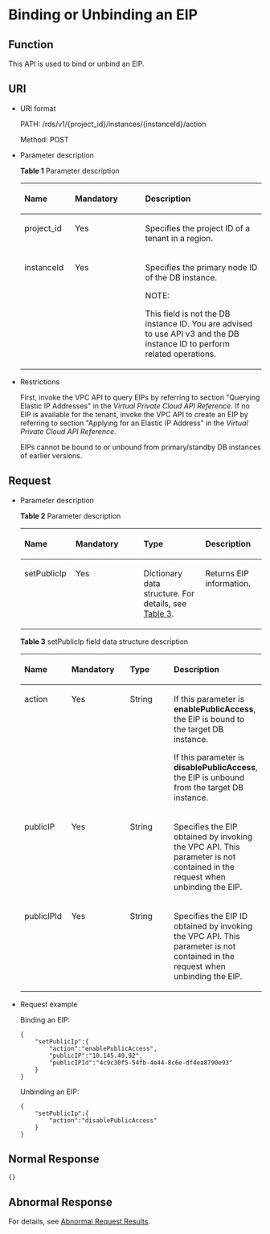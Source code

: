 # Binding or Unbinding an EIP<a name="rds_09_0001"></a>

## Function<a name="section36524518102048"></a>

This API is used to bind or unbind an EIP.

## URI<a name="section51263775102048"></a>

-   URI format

    PATH: /rds/v1/\{project\_id\}/instances/\{instanceId\}/action

    Method: POST

-   Parameter description

    **Table  1**  Parameter description

    <a name="table10271366102048"></a>
    <table><thead align="left"><tr id="row47701174102048"><th class="cellrowborder" valign="top" width="20.97%" id="mcps1.2.4.1.1"><p id="p38589920102048"><a name="p38589920102048"></a><a name="p38589920102048"></a><strong id="b84235270691445_1"><a name="b84235270691445_1"></a><a name="b84235270691445_1"></a>Name</strong></p>
    </th>
    <th class="cellrowborder" valign="top" width="29.110000000000003%" id="mcps1.2.4.1.2"><p id="p38775843102048"><a name="p38775843102048"></a><a name="p38775843102048"></a><strong id="b842352706102346_1"><a name="b842352706102346_1"></a><a name="b842352706102346_1"></a>Mandatory</strong></p>
    </th>
    <th class="cellrowborder" valign="top" width="49.919999999999995%" id="mcps1.2.4.1.3"><p id="p53835558102048"><a name="p53835558102048"></a><a name="p53835558102048"></a><strong id="b842352706163417_1"><a name="b842352706163417_1"></a><a name="b842352706163417_1"></a>Description</strong></p>
    </th>
    </tr>
    </thead>
    <tbody><tr id="row65712913102048"><td class="cellrowborder" valign="top" width="20.97%" headers="mcps1.2.4.1.1 "><p id="p21145741102048"><a name="p21145741102048"></a><a name="p21145741102048"></a>project_id</p>
    </td>
    <td class="cellrowborder" valign="top" width="29.110000000000003%" headers="mcps1.2.4.1.2 "><p id="p35083457102048"><a name="p35083457102048"></a><a name="p35083457102048"></a>Yes</p>
    </td>
    <td class="cellrowborder" valign="top" width="49.919999999999995%" headers="mcps1.2.4.1.3 "><p id="p23187798102048"><a name="p23187798102048"></a><a name="p23187798102048"></a>Specifies the project ID of a tenant in a region.</p>
    </td>
    </tr>
    <tr id="row7363596102048"><td class="cellrowborder" valign="top" width="20.97%" headers="mcps1.2.4.1.1 "><p id="p751522153814"><a name="p751522153814"></a><a name="p751522153814"></a>instanceId</p>
    </td>
    <td class="cellrowborder" valign="top" width="29.110000000000003%" headers="mcps1.2.4.1.2 "><p id="p61286098102048"><a name="p61286098102048"></a><a name="p61286098102048"></a>Yes</p>
    </td>
    <td class="cellrowborder" valign="top" width="49.919999999999995%" headers="mcps1.2.4.1.3 "><p id="p7417132564016"><a name="p7417132564016"></a><a name="p7417132564016"></a>Specifies the primary node ID of the DB instance.</p>
    <div class="note" id="note18250133224019"><a name="note18250133224019"></a><a name="note18250133224019"></a><span class="notetitle"> NOTE: </span><div class="notebody"><p id="p142501332164011"><a name="p142501332164011"></a><a name="p142501332164011"></a>This field is not the DB instance ID. You are advised to use API v3 and the DB instance ID to perform related operations.</p>
    </div></div>
    </td>
    </tr>
    </tbody>
    </table>


-   Restrictions

    First, invoke the VPC API to query EIPs by referring to section "Querying Elastic IP Addresses" in the  _Virtual Private Cloud API Reference_. If no EIP is available for the tenant, invoke the VPC API to create an EIP by referring to section "Applying for an Elastic IP Address" in the  _Virtual Private Cloud API Reference_.

    EIPs cannot be bound to or unbound from primary/standby DB instances of earlier versions.


## Request<a name="section49690149102048"></a>

-   Parameter description

    **Table  2**  Parameter description

    <a name="table2211723102048"></a>
    <table><thead align="left"><tr id="row16582139102048"><th class="cellrowborder" valign="top" width="21.242124212421242%" id="mcps1.2.5.1.1"><p id="p976041102048"><a name="p976041102048"></a><a name="p976041102048"></a><strong id="b84235270691445_5"><a name="b84235270691445_5"></a><a name="b84235270691445_5"></a>Name</strong></p>
    </th>
    <th class="cellrowborder" valign="top" width="28.192819281928188%" id="mcps1.2.5.1.2"><p id="p11950471102048"><a name="p11950471102048"></a><a name="p11950471102048"></a><strong id="b842352706102346_5"><a name="b842352706102346_5"></a><a name="b842352706102346_5"></a>Mandatory</strong></p>
    </th>
    <th class="cellrowborder" valign="top" width="25.562556255625562%" id="mcps1.2.5.1.3"><p id="p28464061102048"><a name="p28464061102048"></a><a name="p28464061102048"></a><strong id="b842352706164541_1"><a name="b842352706164541_1"></a><a name="b842352706164541_1"></a>Type</strong></p>
    </th>
    <th class="cellrowborder" valign="top" width="25.002500250025%" id="mcps1.2.5.1.4"><p id="p23887604102048"><a name="p23887604102048"></a><a name="p23887604102048"></a><strong id="b842352706163417_5"><a name="b842352706163417_5"></a><a name="b842352706163417_5"></a>Description</strong></p>
    </th>
    </tr>
    </thead>
    <tbody><tr id="row55847763102048"><td class="cellrowborder" valign="top" width="21.242124212421242%" headers="mcps1.2.5.1.1 "><p id="p27374979102048"><a name="p27374979102048"></a><a name="p27374979102048"></a>setPublicIp</p>
    </td>
    <td class="cellrowborder" valign="top" width="28.192819281928188%" headers="mcps1.2.5.1.2 "><p id="p2780844102048"><a name="p2780844102048"></a><a name="p2780844102048"></a>Yes</p>
    </td>
    <td class="cellrowborder" valign="top" width="25.562556255625562%" headers="mcps1.2.5.1.3 "><p id="p23921781102048"><a name="p23921781102048"></a><a name="p23921781102048"></a>Dictionary data structure. For details, see <a href="#table16417881161621">Table 3</a>.</p>
    </td>
    <td class="cellrowborder" valign="top" width="25.002500250025%" headers="mcps1.2.5.1.4 "><p id="p58616070102048"><a name="p58616070102048"></a><a name="p58616070102048"></a>Returns EIP information.</p>
    </td>
    </tr>
    </tbody>
    </table>

    **Table  3**  setPublicIp field data structure description

    <a name="table16417881161621"></a>
    <table><thead align="left"><tr id="row16337907161621"><th class="cellrowborder" valign="top" width="20.419999999999998%" id="mcps1.2.5.1.1"><p id="p42405005161621"><a name="p42405005161621"></a><a name="p42405005161621"></a><strong id="b84235270691445_7"><a name="b84235270691445_7"></a><a name="b84235270691445_7"></a>Name</strong></p>
    </th>
    <th class="cellrowborder" valign="top" width="28.810000000000002%" id="mcps1.2.5.1.2"><p id="p10953378161621"><a name="p10953378161621"></a><a name="p10953378161621"></a><strong id="b842352706102346_7"><a name="b842352706102346_7"></a><a name="b842352706102346_7"></a>Mandatory</strong></p>
    </th>
    <th class="cellrowborder" valign="top" width="26.13%" id="mcps1.2.5.1.3"><p id="p34762175162215"><a name="p34762175162215"></a><a name="p34762175162215"></a><strong id="b842352706164541_3"><a name="b842352706164541_3"></a><a name="b842352706164541_3"></a>Type</strong></p>
    </th>
    <th class="cellrowborder" valign="top" width="24.64%" id="mcps1.2.5.1.4"><p id="p45164760161621"><a name="p45164760161621"></a><a name="p45164760161621"></a><strong id="b842352706163417_7"><a name="b842352706163417_7"></a><a name="b842352706163417_7"></a>Description</strong></p>
    </th>
    </tr>
    </thead>
    <tbody><tr id="row56422788161621"><td class="cellrowborder" valign="top" width="20.419999999999998%" headers="mcps1.2.5.1.1 "><p id="p52148269161621"><a name="p52148269161621"></a><a name="p52148269161621"></a>action</p>
    </td>
    <td class="cellrowborder" valign="top" width="28.810000000000002%" headers="mcps1.2.5.1.2 "><p id="p58818313161621"><a name="p58818313161621"></a><a name="p58818313161621"></a>Yes</p>
    </td>
    <td class="cellrowborder" valign="top" width="26.13%" headers="mcps1.2.5.1.3 "><p id="p10340856162215"><a name="p10340856162215"></a><a name="p10340856162215"></a>String</p>
    </td>
    <td class="cellrowborder" valign="top" width="24.64%" headers="mcps1.2.5.1.4 "><p id="p37698381163714"><a name="p37698381163714"></a><a name="p37698381163714"></a>If this parameter is <span class="parmvalue" id="parmvalue1792293094213356"><a name="parmvalue1792293094213356"></a><a name="parmvalue1792293094213356"></a><b>enablePublicAccess</b></span>, the EIP is bound to the target DB instance.</p>
    <p id="p3023621616172"><a name="p3023621616172"></a><a name="p3023621616172"></a>If this parameter is <span class="parmvalue" id="parmvalue23207739010939"><a name="parmvalue23207739010939"></a><a name="parmvalue23207739010939"></a><b>disablePublicAccess</b></span>, the EIP is unbound from the target DB instance.</p>
    </td>
    </tr>
    <tr id="row45499856161621"><td class="cellrowborder" valign="top" width="20.419999999999998%" headers="mcps1.2.5.1.1 "><p id="p1877671161621"><a name="p1877671161621"></a><a name="p1877671161621"></a>publicIP</p>
    </td>
    <td class="cellrowborder" valign="top" width="28.810000000000002%" headers="mcps1.2.5.1.2 "><p id="p66741607161621"><a name="p66741607161621"></a><a name="p66741607161621"></a>Yes</p>
    </td>
    <td class="cellrowborder" valign="top" width="26.13%" headers="mcps1.2.5.1.3 "><p id="p49060751162215"><a name="p49060751162215"></a><a name="p49060751162215"></a>String</p>
    </td>
    <td class="cellrowborder" valign="top" width="24.64%" headers="mcps1.2.5.1.4 "><p id="p26919856162049"><a name="p26919856162049"></a><a name="p26919856162049"></a>Specifies the EIP obtained by invoking the VPC API. This parameter is not contained in the request when unbinding the EIP.</p>
    </td>
    </tr>
    <tr id="row8184527161621"><td class="cellrowborder" valign="top" width="20.419999999999998%" headers="mcps1.2.5.1.1 "><p id="p55239882161621"><a name="p55239882161621"></a><a name="p55239882161621"></a>publicIPId</p>
    </td>
    <td class="cellrowborder" valign="top" width="28.810000000000002%" headers="mcps1.2.5.1.2 "><p id="p21739441161621"><a name="p21739441161621"></a><a name="p21739441161621"></a>Yes</p>
    </td>
    <td class="cellrowborder" valign="top" width="26.13%" headers="mcps1.2.5.1.3 "><p id="p64203138162215"><a name="p64203138162215"></a><a name="p64203138162215"></a>String</p>
    </td>
    <td class="cellrowborder" valign="top" width="24.64%" headers="mcps1.2.5.1.4 "><p id="p52500795161621"><a name="p52500795161621"></a><a name="p52500795161621"></a>Specifies the EIP ID obtained by invoking the VPC API. This parameter is not contained in the request when unbinding the EIP.</p>
    </td>
    </tr>
    </tbody>
    </table>


-   Request example

    Binding an EIP:

    ```
    {
        "setPublicIp":{
            "action":"enablePublicAccess",
            "publicIP":"10.145.49.92",
            "publicIPId":"4c9c30f5-54fb-4e44-8c6e-df4ea8790e93"
        }
    }
    ```

    Unbinding an EIP:

    ```
    {
        "setPublicIp":{
            "action":"disablePublicAccess"
        }
    }
    ```


## Normal Response<a name="section13572792102048"></a>

```
{}
```

## Abnormal Response<a name="section64738761102048"></a>

For details, see  [Abnormal Request Results](abnormal-request-results.md).

